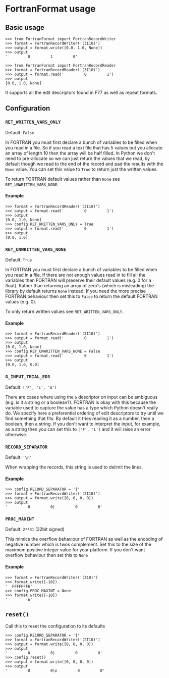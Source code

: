 # FortranFormat usage

## Basic usage

```
>>> from FortranFormat import FortranRecordWriter
>>> format = FortranRecordWriter('(3I10)')
>>> output = format.write([0.0, 1.0, None])
>>> output
'         0         1         0'
```

```
>>> from FortranFormat import FortranRecordReader
>>> format = FortranRecordReader('(3I10)')
>>> output = format.read('         0         1')
>>> output
[0.0, 1.0, None]
```

It supports all the edit descriptors found in F77 as well as repeat formats.

## Configuration

### `RET_WRITTEN_VARS_ONLY`

Default: `False`

In FORTRAN you must first declare a bunch of variables to be filled when you read in a file. So if you read a text file that has 5 values but you allocate an array of length 10 then the array will be half filled. In Python we don't need to pre-allocate so we can just return the values that we read, by default though we read to the end of the record and pad the results with the `None` value. You can set this value to `True` to return just the written values.

To return FORTRAN default values rather than `None` see `RET_UNWRITTEN_VARS_NONE`.

#### Example

```
>>> format = FortranRecordReader('(3I10)')
>>> output = format.read('         0         1')
>>> output
[0.0, 1.0, None]
>>> config.RET_WRITTEN_VARS_ONLY = True
>>> output = format.read('         0         1')
>>> output
[0.0, 1.0]
```

### `RET_UNWRITTEN_VARS_NONE`

Default: `True`

In FORTRAN you must first declare a bunch of variables to be filled when you read in a file. If there are not enough values read in to fill all the variables then FORTRAN will preserve their default values (e.g. 0 for a float). Rather than returning an array of zero's (which is misleading) the library by default returns `None` instead. If you need the more precise FORTRAN behaviour then set this to `False` to return the default FORTRAN values (e.g. 0).

To only return written values see `RET_WRITTEN_VARS_ONLY`.

#### Example

```
>>> format = FortranRecordReader('(3I10)')
>>> output = format.read('         0         1')
>>> output
[0.0, 1.0, None]
>>> config.RET_UNWRITTEN_VARS_NONE = False
>>> output = format.read('         0         1')
>>> output
[0.0, 1.0, 0.0]
```

### `G_INPUT_TRIAL_EDS`

Default: `['F', 'L', 'A']`

There are cases where using the `G` descriptor on input can be ambiguous (e.g. is it a string or a boolean?). FORTRAN is okay with this because the variable used to capture the value has a type which Python doesn't really do. We specify here a preferential ordering of edit descriptors to try until we find something that fits. By default it tries reading it as a number, then a boolean, then a string. If you don't want to interpret the input, for example, as a string then you can set this to `['F', 'L']` and it will raise an error otherwise.

### `RECORD_SEPARATOR`

Default: `'\n'`

When wrapping the records, this string is used to delimit the lines.

#### Example

```
>>> config.RECORD_SEPARATOR = '|'
>>> format = FortranRecordWriter('(2I10)')
>>> output = format.write([0, 0, 0, 0])
>>> output
'         0         0|         0         0'
```

### `PROC_MAXINT`

Default: `2**31` (32bit signed)

This mimics the overflow behaviour of FORTRAN as well as the encoding of negative number which is twos complement. Set this to the size of the maximum positive integer value for your platform. If you don't want overflow behaviour then set this to `None`

#### Example

```
>>> format = FortranRecordWriter('(Z10)')
>>> format.write([-10])
'  FFFFFFF6'
>>> config.PROC_MAXINT = None
>>> format.write([-10])
'        -A'
```

## `reset()`

Call this to reset the configuration to its defaults

```
>>> config.RECORD_SEPARATOR = '|'
>>> format = FortranRecordWriter('(2I10)')
>>> output = format.write([0, 0, 0, 0])
>>> output
'         0         0|         0         0'
>>> config.reset()
>>> output = format.write([0, 0, 0, 0])
>>> output
'         0         0\n         0         0'

```

